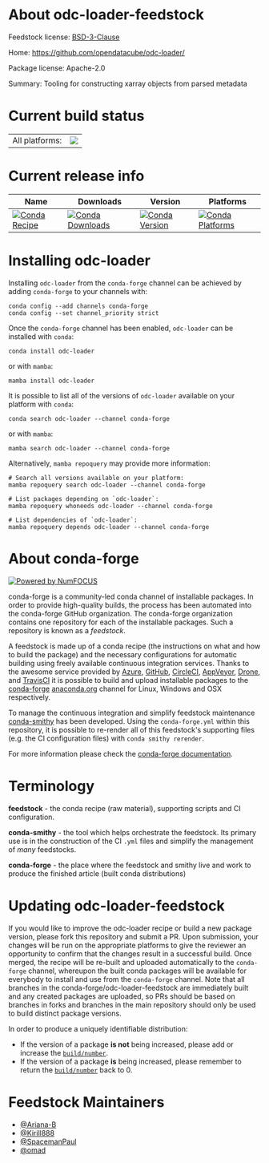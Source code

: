 About odc-loader-feedstock
==========================

Feedstock license: [BSD-3-Clause](https://github.com/conda-forge/odc-loader-feedstock/blob/main/LICENSE.txt)

Home: https://github.com/opendatacube/odc-loader/

Package license: Apache-2.0

Summary: Tooling for constructing xarray objects from parsed metadata

Current build status
====================


<table><tr><td>All platforms:</td>
    <td>
      <a href="https://dev.azure.com/conda-forge/feedstock-builds/_build/latest?definitionId=24799&branchName=main">
        <img src="https://dev.azure.com/conda-forge/feedstock-builds/_apis/build/status/odc-loader-feedstock?branchName=main">
      </a>
    </td>
  </tr>
</table>

Current release info
====================

| Name | Downloads | Version | Platforms |
| --- | --- | --- | --- |
| [![Conda Recipe](https://img.shields.io/badge/recipe-odc--loader-green.svg)](https://anaconda.org/conda-forge/odc-loader) | [![Conda Downloads](https://img.shields.io/conda/dn/conda-forge/odc-loader.svg)](https://anaconda.org/conda-forge/odc-loader) | [![Conda Version](https://img.shields.io/conda/vn/conda-forge/odc-loader.svg)](https://anaconda.org/conda-forge/odc-loader) | [![Conda Platforms](https://img.shields.io/conda/pn/conda-forge/odc-loader.svg)](https://anaconda.org/conda-forge/odc-loader) |

Installing odc-loader
=====================

Installing `odc-loader` from the `conda-forge` channel can be achieved by adding `conda-forge` to your channels with:

```
conda config --add channels conda-forge
conda config --set channel_priority strict
```

Once the `conda-forge` channel has been enabled, `odc-loader` can be installed with `conda`:

```
conda install odc-loader
```

or with `mamba`:

```
mamba install odc-loader
```

It is possible to list all of the versions of `odc-loader` available on your platform with `conda`:

```
conda search odc-loader --channel conda-forge
```

or with `mamba`:

```
mamba search odc-loader --channel conda-forge
```

Alternatively, `mamba repoquery` may provide more information:

```
# Search all versions available on your platform:
mamba repoquery search odc-loader --channel conda-forge

# List packages depending on `odc-loader`:
mamba repoquery whoneeds odc-loader --channel conda-forge

# List dependencies of `odc-loader`:
mamba repoquery depends odc-loader --channel conda-forge
```


About conda-forge
=================

[![Powered by
NumFOCUS](https://img.shields.io/badge/powered%20by-NumFOCUS-orange.svg?style=flat&colorA=E1523D&colorB=007D8A)](https://numfocus.org)

conda-forge is a community-led conda channel of installable packages.
In order to provide high-quality builds, the process has been automated into the
conda-forge GitHub organization. The conda-forge organization contains one repository
for each of the installable packages. Such a repository is known as a *feedstock*.

A feedstock is made up of a conda recipe (the instructions on what and how to build
the package) and the necessary configurations for automatic building using freely
available continuous integration services. Thanks to the awesome service provided by
[Azure](https://azure.microsoft.com/en-us/services/devops/), [GitHub](https://github.com/),
[CircleCI](https://circleci.com/), [AppVeyor](https://www.appveyor.com/),
[Drone](https://cloud.drone.io/welcome), and [TravisCI](https://travis-ci.com/)
it is possible to build and upload installable packages to the
[conda-forge](https://anaconda.org/conda-forge) [anaconda.org](https://anaconda.org/)
channel for Linux, Windows and OSX respectively.

To manage the continuous integration and simplify feedstock maintenance
[conda-smithy](https://github.com/conda-forge/conda-smithy) has been developed.
Using the ``conda-forge.yml`` within this repository, it is possible to re-render all of
this feedstock's supporting files (e.g. the CI configuration files) with ``conda smithy rerender``.

For more information please check the [conda-forge documentation](https://conda-forge.org/docs/).

Terminology
===========

**feedstock** - the conda recipe (raw material), supporting scripts and CI configuration.

**conda-smithy** - the tool which helps orchestrate the feedstock.
                   Its primary use is in the construction of the CI ``.yml`` files
                   and simplify the management of *many* feedstocks.

**conda-forge** - the place where the feedstock and smithy live and work to
                  produce the finished article (built conda distributions)


Updating odc-loader-feedstock
=============================

If you would like to improve the odc-loader recipe or build a new
package version, please fork this repository and submit a PR. Upon submission,
your changes will be run on the appropriate platforms to give the reviewer an
opportunity to confirm that the changes result in a successful build. Once
merged, the recipe will be re-built and uploaded automatically to the
`conda-forge` channel, whereupon the built conda packages will be available for
everybody to install and use from the `conda-forge` channel.
Note that all branches in the conda-forge/odc-loader-feedstock are
immediately built and any created packages are uploaded, so PRs should be based
on branches in forks and branches in the main repository should only be used to
build distinct package versions.

In order to produce a uniquely identifiable distribution:
 * If the version of a package **is not** being increased, please add or increase
   the [``build/number``](https://docs.conda.io/projects/conda-build/en/latest/resources/define-metadata.html#build-number-and-string).
 * If the version of a package **is** being increased, please remember to return
   the [``build/number``](https://docs.conda.io/projects/conda-build/en/latest/resources/define-metadata.html#build-number-and-string)
   back to 0.

Feedstock Maintainers
=====================

* [@Ariana-B](https://github.com/Ariana-B/)
* [@Kirill888](https://github.com/Kirill888/)
* [@SpacemanPaul](https://github.com/SpacemanPaul/)
* [@omad](https://github.com/omad/)

